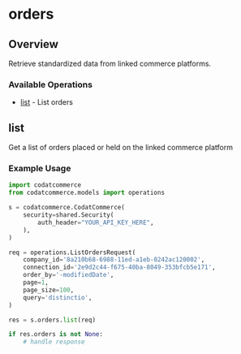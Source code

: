 # orders

## Overview

Retrieve standardized data from linked commerce platforms.

### Available Operations

* [list](#list) - List orders

## list

Get a list of orders placed or held on the linked commerce platform

### Example Usage

```python
import codatcommerce
from codatcommerce.models import operations

s = codatcommerce.CodatCommerce(
    security=shared.Security(
        auth_header="YOUR_API_KEY_HERE",
    ),
)

req = operations.ListOrdersRequest(
    company_id='8a210b68-6988-11ed-a1eb-0242ac120002',
    connection_id='2e9d2c44-f675-40ba-8049-353bfcb5e171',
    order_by='-modifiedDate',
    page=1,
    page_size=100,
    query='distinctio',
)

res = s.orders.list(req)

if res.orders is not None:
    # handle response
```
